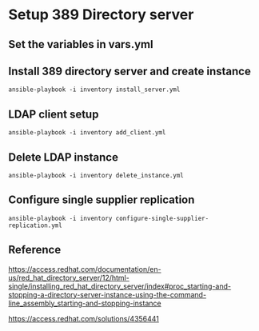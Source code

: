# Setup 389 Directory server

## Set the variables in vars.yml

## Install 389 directory server and create instance

	ansible-playbook -i inventory install_server.yml

## LDAP client setup

	ansible-playbook -i inventory add_client.yml

## Delete LDAP instance

	ansible-playbook -i inventory delete_instance.yml

## Configure single supplier replication

	ansible-playbook -i inventory configure-single-supplier-replication.yml

## Reference

https://access.redhat.com/documentation/en-us/red_hat_directory_server/12/html-single/installing_red_hat_directory_server/index#proc_starting-and-stopping-a-directory-server-instance-using-the-command-line_assembly_starting-and-stopping-instance

https://access.redhat.com/solutions/4356441
